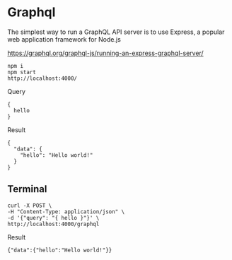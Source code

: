 # Graphql

The simplest way to run a GraphQL API server is to use Express, 
a popular web application framework for Node.js

https://graphql.org/graphql-js/running-an-express-graphql-server/

    npm i
    npm start
    http://localhost:4000/


Query

    {
      hello
    }

Result

    {
      "data": {
        "hello": "Hello world!"
      }
    }


## Terminal

    curl -X POST \
    -H "Content-Type: application/json" \
    -d '{"query": "{ hello }"}' \
    http://localhost:4000/graphql

Result

    {"data":{"hello":"Hello world!"}}
